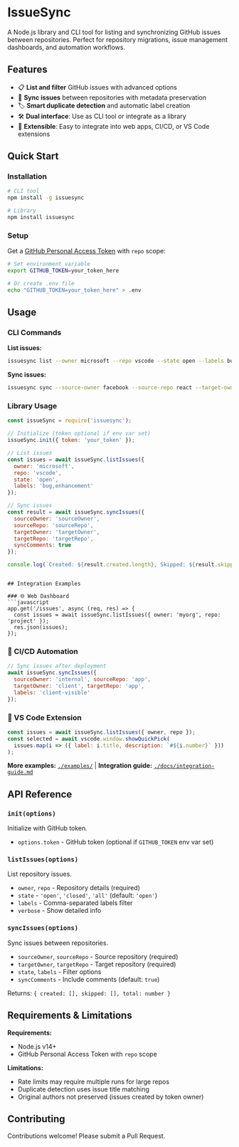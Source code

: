 # IssueSync

A Node.js library and CLI tool for listing and synchronizing GitHub issues between repositories. Perfect for repository migrations, issue management dashboards, and automation workflows.

## Features

- 📋 **List and filter** GitHub issues with advanced options
- 🔄 **Sync issues** between repositories with metadata preservation
- 🏷️ **Smart duplicate detection** and automatic label creation
- 🛠️ **Dual interface**: Use as CLI tool or integrate as a library
- 🔧 **Extensible**: Easy to integrate into web apps, CI/CD, or VS Code extensions

## Quick Start

### Installation

```bash
# CLI tool
npm install -g issuesync

# Library
npm install issuesync
```

### Setup

Get a [GitHub Personal Access Token](https://github.com/settings/tokens) with `repo` scope:

```bash
# Set environment variable
export GITHUB_TOKEN=your_token_here

# Or create .env file
echo "GITHUB_TOKEN=your_token_here" > .env
```

## Usage

### CLI Commands

**List issues:**
```bash
issuesync list --owner microsoft --repo vscode --state open --labels bug,enhancement
```

**Sync issues:**
```bash
issuesync sync --source-owner facebook --source-repo react --target-owner myorg --target-repo react-fork
```

### Library Usage

```javascript
const issueSync = require('issuesync');

// Initialize (token optional if env var set)
issueSync.init({ token: 'your_token' });

// List issues
const issues = await issueSync.listIssues({
  owner: 'microsoft',
  repo: 'vscode',
  state: 'open',
  labels: 'bug,enhancement'
});

// Sync issues
const result = await issueSync.syncIssues({
  sourceOwner: 'sourceOwner',
  sourceRepo: 'sourceRepo',
  targetOwner: 'targetOwner',
  targetRepo: 'targetRepo',
  syncComments: true
});

console.log(`Created: ${result.created.length}, Skipped: ${result.skipped.length}`);
```
```

## Integration Examples

### 🌐 Web Dashboard
```javascript
app.get('/issues', async (req, res) => {
  const issues = await issueSync.listIssues({ owner: 'myorg', repo: 'project' });
  res.json(issues);
});
```

### 🔄 CI/CD Automation
```javascript
// Sync issues after deployment
await issueSync.syncIssues({
  sourceOwner: 'internal', sourceRepo: 'app',
  targetOwner: 'client', targetRepo: 'app',
  labels: 'client-visible'
});
```

### 🧩 VS Code Extension
```javascript
const issues = await issueSync.listIssues({ owner, repo });
const selected = await vscode.window.showQuickPick(
  issues.map(i => ({ label: i.title, description: `#${i.number}` }))
);
```

**More examples:** [`./examples/`](./examples/) | **Integration guide:** [`./docs/integration-guide.md`](./docs/integration-guide.md)

## API Reference

### `init(options)`
Initialize with GitHub token.
- `options.token` - GitHub token (optional if `GITHUB_TOKEN` env var set)

### `listIssues(options)`
List repository issues.
- `owner`, `repo` - Repository details (required)
- `state` - `'open'`, `'closed'`, `'all'` (default: `'open'`)
- `labels` - Comma-separated labels filter
- `verbose` - Show detailed info

### `syncIssues(options)`
Sync issues between repositories.
- `sourceOwner`, `sourceRepo` - Source repository (required)
- `targetOwner`, `targetRepo` - Target repository (required)
- `state`, `labels` - Filter options
- `syncComments` - Include comments (default: `true`)

Returns: `{ created: [], skipped: [], total: number }`

## Requirements & Limitations

**Requirements:**
- Node.js v14+
- GitHub Personal Access Token with `repo` scope

**Limitations:**
- Rate limits may require multiple runs for large repos
- Duplicate detection uses issue title matching
- Original authors not preserved (issues created by token owner)

## Contributing

Contributions welcome! Please submit a Pull Request.
